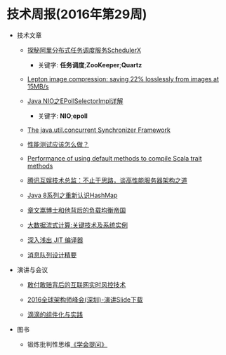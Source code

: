 # 技术周报(2016年第29周)

* 技术文章

    * [探秘阿里分布式任务调度服务SchedulerX](https://yq.aliyun.com/articles/57780?spm=5176.100239.bloglist.29.ThWYBV)

        * 关键字: __任务调度__;__ZooKeeper__;__Quartz__

    * [Lepton image compression: saving 22% losslessly from images at 15MB/s](https://blogs.dropbox.com/tech/2016/07/lepton-image-compression-saving-22-losslessly-from-images-at-15mbs/)

    * [Java NIO之EPollSelectorImpl详解](http://hellojava.info/?p=498#rd&sukey=3997c0719f1515204b0e468f3e2dc6beef309c036e88f056c774c6e64652160eea20a721dca3f309ce939c1a6d5b42b6)

        * 关键字: __NIO__;__epoll__

    * [The java.util.concurrent Synchronizer Framework](http://gee.cs.oswego.edu/dl/papers/aqs.pdf)

    * [性能测试应该怎么做？](http://coolshell.cn/articles/17381.html)

    * [Performance of using default methods to compile Scala trait methods](http://www.scala-lang.org/blog/2016/07/08/trait-method-performance.html)

    * [腾讯互娱技术总监：不止于思路，谈高性能服务器架构之道](http://dbaplus.cn/news-21-504-1.html)

    * [Java 8系列之重新认识HashMap](http://tech.meituan.com/java-hashmap.html)

    * [章文嵩博士和他背后的负载均衡帝国](http://jm.taobao.org/2016/06/02/zhangwensong-and-load-balance/)

    * [大数据流式计算:关键技术及系统实例](https://github.com/NewGenerationTechnologyGroup/Technology-Sharing/raw/master/file/大数据流式计算-关键技术及系统实例.pdf)

    * [深入浅出 JIT 编译器](https://www.ibm.com/developerworks/cn/java/j-lo-just-in-time/)

    * [消息队列设计精要](http://tech.meituan.com/mq-design.html)

* 演讲与会议

    * [敢付敢赔背后的互联网实时风控技术](http://www.infoq.com/cn/presentations/internet-real-time-wind-control-technology)

    * [2016全球架构师峰会(深圳)-演讲Slide下载](http://sz2016.archsummit.com/schedule)

    * [滴滴的组件化与实践](https://github.com/NewGenerationTechnologyGroup/Technology-Sharing/raw/master/file/滴滴的组件化与实践.pdf)

* 图书

    * 锻炼批判性思维[《学会提问》](https://book.douban.com/subject/1504957/)
